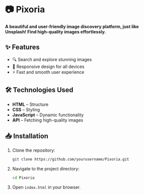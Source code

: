 # 📷 Pixoria  

**A beautiful and user-friendly image discovery platform, just like Unsplash! Find high-quality images effortlessly.**  

## ✨ Features  
- 🔍 Search and explore stunning images  
- 📱 Responsive design for all devices  
- ⚡ Fast and smooth user experience  

## 🛠️ Technologies Used  
- **HTML** – Structure  
- **CSS** – Styling  
- **JavaScript** – Dynamic functionality  
- **API** – Fetching high-quality images  

## 📥 Installation  
1. Clone the repository:  
   ```bash
   git clone https://github.com/yourusername/Pixoria.git
   ```
2. Navigate to the project directory:  
   ```bash
   cd Pixoria
   ```
3. Open `index.html` in your browser.  
